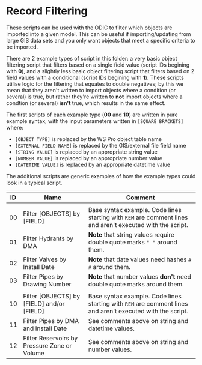 # Record Filtering

These scripts can be used with the ODIC to filter which objects are imported into a given model. This can be useful if importing/updating from large GIS data sets and you only want objects that meet a specific criteria to be imported.

There are 2 example types of script in this folder: a very basic object filtering script that filters based on a single field value (script IDs begining with **0**), and a slightly less basic object filtering script that filters based on 2 field values with a conditional (script IDs begining with **1**). These scripts utilise logic for the filtering that equates to double negatives; by this we mean that they aren't written to import objects where a condition (or several)
is true, but rather they're written to **not** import objects where a condtion (or several) **isn't** true, which results in the same effect.

The first scripts of each example type (**00** and **10**) are written in pure example syntax, with the input parameters written in `[SQUARE BRACKETS]` where:

* `[OBJECT TYPE]` is replaced by the WS Pro object table name 
* `[EXTERNAL FIELD NAME]` is replaced by the GIS/external file field name
* `[STRING VALUE]` is replaced by an appropriate string value
* `[NUMBER VALUE]` is replaced by an appropriate number value
* `[DATETIME VALUE]` is replaced by an appropriate datetime value

The additional scripts are generic examples of how the example types could look in a typical script.


| ID | Name                                         | Comment                                                                                                    |
|----|----------------------------------------------|------------------------------------------------------------------------------------------------------------|
|    |                                              |                                                                                                            |
| 00 | Filter [OBJECTS] by [FIELD]                  | Base syntax example. Code lines starting with `REM` are comment lines and aren't executed with the script. |
| 01 | Filter Hydrants by DMA                       | **Note** that string values require double quote marks `" "` around them.                                  |
| 02 | Filter Valves by Install Date                | **Note** that date values need hashes `# #` around them.                                                   |
| 03 | Filter Pipes by Drawing Number               | **Note** that number values **don't** need double quote marks around them.                                 |
|    |                                              |                                                                                                            |
| 10 | Filter [OBJECTS] by [FIELD] and/or [FIELD]   | Base syntax example. Code lines starting with `REM` are comment lines and aren't executed with the script. |
| 11 | Filter Pipes by DMA and Install Date         | See comments above on string and datetime values.                                                          |
| 12 | Filter Reservoirs by Pressure Zone or Volume | See comments above on string and number values.                                                            |